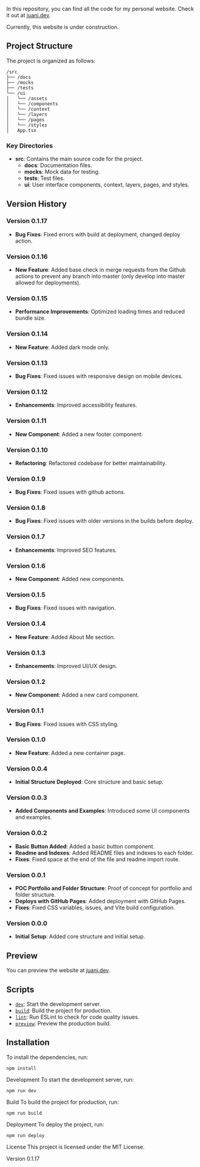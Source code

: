 In this repository, you can find all the code for my personal website. Check it out at [juani.dev](https://juani.dev).

Currently, this website is under construction.

## Project Structure

The project is organized as follows:

```
/src
├── /docs
├── /mocks
├── /tests
└── /ui
│   └── /assets
│   └── /components
│   └── /context
│   └── /layers
│   └── /pages
│   └── /styles
│   App.tsx
```

### Key Directories

- **src**: Contains the main source code for the project.
  - **docs**: Documentation files.
  - **mocks**: Mock data for testing.
  - **tests**: Test files.
  - **ui**: User interface components, context, layers, pages, and styles.

## Version History

### Version 0.1.17
- **Bug Fixes**: Fixed errors with build at deployment, changed deploy action.

### Version 0.1.16
- **New Feature**: Added base check in merge requests from the Github actions to prevent any branch into master (only develop into master allowed for deployments).

### Version 0.1.15
- **Performance Improvements**: Optimized loading times and reduced bundle size.

### Version 0.1.14
- **New Feature**: Added dark mode only.

### Version 0.1.13
- **Bug Fixes**: Fixed issues with responsive design on mobile devices.

### Version 0.1.12
- **Enhancements**: Improved accessibility features.

### Version 0.1.11
- **New Component**: Added a new footer component.

### Version 0.1.10
- **Refactoring**: Refactored codebase for better maintainability.

### Version 0.1.9
- **Bug Fixes**: Fixed issues with github actions.

### Version 0.1.8
- **Bug Fixes**: Fixed issues with older versions in the builds before deploy.

### Version 0.1.7
- **Enhancements**: Improved SEO features.

### Version 0.1.6
- **New Component**: Added new components.

### Version 0.1.5
- **Bug Fixes**: Fixed issues with navigation.

### Version 0.1.4
- **New Feature**: Added About Me section.

### Version 0.1.3
- **Enhancements**: Improved UI/UX design.

### Version 0.1.2
- **New Component**: Added a new card component.

### Version 0.1.1
- **Bug Fixes**: Fixed issues with CSS styling.

### Version 0.1.0
- **New Feature**: Added a new container page.

### Version 0.0.4
- **Initial Structure Deployed**: Core structure and basic setup.

### Version 0.0.3
- **Added Components and Examples**: Introduced some UI components and examples.

### Version 0.0.2
- **Basic Button Added**: Added a basic button component.
- **Readme and Indexes**: Added README files and indexes to each folder.
- **Fixes**: Fixed space at the end of the file and readme import route.

### Version 0.0.1
- **POC Portfolio and Folder Structure**: Proof of concept for portfolio and folder structure.
- **Deploys with GitHub Pages**: Added deployment with GitHub Pages.
- **Fixes**: Fixed CSS variables, issues, and Vite build configuration.

### Version 0.0.0
- **Initial Setup**: Added core structure and initial setup.

## Preview

You can preview the website at [juani.dev](https://juani.dev).

## Scripts

- [`dev`](command:_github.copilot.openSymbolFromReferences?%5B%22%22%2C%5B%7B%22uri%22%3A%7B%22scheme%22%3A%22file%22%2C%22authority%22%3A%22%22%2C%22path%22%3A%22%2FC%3A%2FUsers%2Fjgidoni%2FDesktop%2FLinkAI%2Fmyweb%2FREADME.md%22%2C%22query%22%3A%22%22%2C%22fragment%22%3A%22%22%7D%2C%22pos%22%3A%7B%22line%22%3A2%2C%22character%22%3A86%7D%7D%2C%7B%22uri%22%3A%7B%22scheme%22%3A%22file%22%2C%22authority%22%3A%22%22%2C%22path%22%3A%22%2Fc%3A%2FUsers%2Fjgidoni%2FDesktop%2FLinkAI%2Fmyweb%2Findex.html%22%2C%22query%22%3A%22%22%2C%22fragment%22%3A%22%22%7D%2C%22pos%22%3A%7B%22line%22%3A5%2C%22character%22%3A41%7D%7D%2C%7B%22uri%22%3A%7B%22scheme%22%3A%22file%22%2C%22authority%22%3A%22%22%2C%22path%22%3A%22%2Fc%3A%2FUsers%2Fjgidoni%2FDesktop%2FLinkAI%2Fmyweb%2Fpackage.json%22%2C%22query%22%3A%22%22%2C%22fragment%22%3A%22%22%7D%2C%22pos%22%3A%7B%22line%22%3A9%2C%22character%22%3A5%7D%7D%2C%7B%22uri%22%3A%7B%22scheme%22%3A%22file%22%2C%22authority%22%3A%22%22%2C%22path%22%3A%22%2Fc%3A%2FUsers%2Fjgidoni%2FDesktop%2FLinkAI%2Fmyweb%2Fsrc%2Fdocs%2FREADME.md%22%2C%22query%22%3A%22%22%2C%22fragment%22%3A%22%22%7D%2C%22pos%22%3A%7B%22line%22%3A2%2C%22character%22%3A54%7D%7D%5D%2C%2206d04c33-0cde-4943-99f1-1d9840c13e4e%22%5D "Go to definition"): Start the development server.
- [`build`](command:_github.copilot.openSymbolFromReferences?%5B%22%22%2C%5B%7B%22uri%22%3A%7B%22scheme%22%3A%22file%22%2C%22authority%22%3A%22%22%2C%22path%22%3A%22%2Fc%3A%2FUsers%2Fjgidoni%2FDesktop%2FLinkAI%2Fmyweb%2Fpackage.json%22%2C%22query%22%3A%22%22%2C%22fragment%22%3A%22%22%7D%2C%22pos%22%3A%7B%22line%22%3A7%2C%22character%22%3A26%7D%7D%5D%2C%2206d04c33-0cde-4943-99f1-1d9840c13e4e%22%5D "Go to definition"): Build the project for production.
- [`lint`](command:_github.copilot.openSymbolFromReferences?%5B%22%22%2C%5B%7B%22uri%22%3A%7B%22scheme%22%3A%22file%22%2C%22authority%22%3A%22%22%2C%22path%22%3A%22%2Fc%3A%2FUsers%2Fjgidoni%2FDesktop%2FLinkAI%2Fmyweb%2Fpackage.json%22%2C%22query%22%3A%22%22%2C%22fragment%22%3A%22%22%7D%2C%22pos%22%3A%7B%22line%22%3A11%2C%22character%22%3A5%7D%7D%5D%2C%2206d04c33-0cde-4943-99f1-1d9840c13e4e%22%5D "Go to definition"): Run ESLint to check for code quality issues.
- [`preview`](command:_github.copilot.openSymbolFromReferences?%5B%22%22%2C%5B%7B%22uri%22%3A%7B%22scheme%22%3A%22file%22%2C%22authority%22%3A%22%22%2C%22path%22%3A%22%2Fc%3A%2FUsers%2Fjgidoni%2FDesktop%2FLinkAI%2Fmyweb%2Fpackage.json%22%2C%22query%22%3A%22%22%2C%22fragment%22%3A%22%22%7D%2C%22pos%22%3A%7B%22line%22%3A12%2C%22character%22%3A5%7D%7D%5D%2C%2206d04c33-0cde-4943-99f1-1d9840c13e4e%22%5D "Go to definition"): Preview the production build.

## Installation

To install the dependencies, run:

```
npm install
```

Development
To start the development server, run:

```
npm run dev
```

Build
To build the project for production, run:

```
npm run build
```

Deployment
To deploy the project, run:

```
npm run deploy
```

License
This project is licensed under the MIT License.

Version 0.1.17

